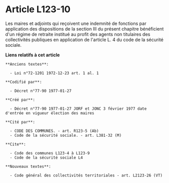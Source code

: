 # Article L123-10

Les maires et adjoints qui reçoivent une indemnité de fonctions par application des dispositions de la section III du présent
chapitre bénéficient d'un régime de retraite institué au profit des agents non titulaires des collectivités publiques en
application de l'article L. 4 du code de la sécurité sociale.

**Liens relatifs à cet article**

	**Anciens textes**:

	  - Loi n°72-1201 1972-12-23 art. 1 al. 1

	**Codifié par**:

	  - Décret n°77-90 1977-01-27

	**Créé par**:

	  - Décret n°77-90 1977-01-27 JORF et JONC 3 février 1977 date d'entrée en vigueur élection des maires

	**Cité par**:

	  - CODE DES COMMUNES. - art. R123-5 (Ab)
	  - Code de la sécurité sociale. - art. L381-32 (M)

	**Cite**:

	  - Code des communes L123-4 à L123-9
	  - Code de la sécurité sociale L4

	**Nouveaux textes**:

	  - Code général des collectivités territoriales - art. L2123-26 (VT)
